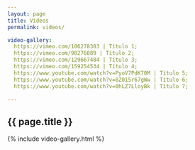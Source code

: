 ```yaml
---
layout: page
title: Vídeos
permalink: videos/

video-gallery:
  https://vimeo.com/106278303 | Título 1;
  https://vimeo.com/98276889 | Título 2;
  https://vimeo.com/129667484 | Título 3;
  https://vimeo.com/159254534 | Título 4;
  https://www.youtube.com/watch?v=PyoV7PdK70M | Título 5;
  https://www.youtube.com/watch?v=8Z015r67gWw | Título 6;
  https://www.youtube.com/watch?v=0hLZ7LloyBk | Título 7;
  
---
```


<section>
	<article>
		<h2>{{ page.title }}</h2>
	</article>
		{% include video-gallery.html %}
</section>